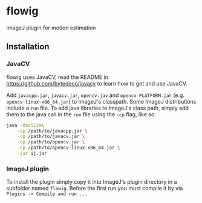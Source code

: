 # flowig
ImageJ plugin for motion estimation

## Installation
### JavaCV
flowig uses JavaCV, read the README in https://github.com/bytedeco/javacv to learn how to get and use JavaCV.

Add ```javacpp.jar```, ```javacv.jar```, ```opencv.jav``` and ```opencv-PLATFORM.jar``` (e.g. ```opencv-linux-x86_64.jar```) to ImageJ's classpath. Some ImageJ distributions include a ```run``` file. To add java libraries to ImageJ's class path, simply add them to the java call in the ```run``` file using the ```-cp``` flag, like so:
```sh
java -Xmx512m\
    -cp /path/to/javacpp.jar \
    -cp /path/to/javacv.jar \
    -cp /path/to/opencv.jar \
    -cp /path/to/opencv-linux-x86_64.jar \
    -jar ij.jar
```
### ImageJ plugin
To install the plugin simply copy it into ImageJ's plugin directory in a subfolder named ```flowig```.
Before the first run you must compile it by via ```Plugins -> Compile and run ...```
